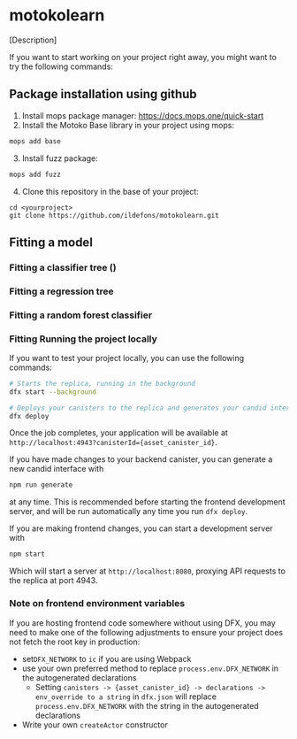 # motokolearn

[Description]

If you want to start working on your project right away, you might want to try the following commands:


## Package installation using github

1) Install mops package manager: https://docs.mops.one/quick-start
2) Install the Motoko Base library in your project using mops:
```bash
mops add base
```
3) Install fuzz package:
```bash
mops add fuzz
```
4) Clone this repository in the base of your project:
```
cd <yourproject>
git clone https://github.com/ildefons/motokolearn.git
``` 

## Fitting a model 

### Fitting a classifier tree ()

### Fitting a regression tree

### Fitting a random forest classifier

### Fitting Running the project locally

If you want to test your project locally, you can use the following commands:

```bash
# Starts the replica, running in the background
dfx start --background

# Deploys your canisters to the replica and generates your candid interface
dfx deploy
```

Once the job completes, your application will be available at `http://localhost:4943?canisterId={asset_canister_id}`.

If you have made changes to your backend canister, you can generate a new candid interface with

```bash
npm run generate
```

at any time. This is recommended before starting the frontend development server, and will be run automatically any time you run `dfx deploy`.

If you are making frontend changes, you can start a development server with

```bash
npm start
```

Which will start a server at `http://localhost:8080`, proxying API requests to the replica at port 4943.

### Note on frontend environment variables

If you are hosting frontend code somewhere without using DFX, you may need to make one of the following adjustments to ensure your project does not fetch the root key in production:

- set`DFX_NETWORK` to `ic` if you are using Webpack
- use your own preferred method to replace `process.env.DFX_NETWORK` in the autogenerated declarations
  - Setting `canisters -> {asset_canister_id} -> declarations -> env_override to a string` in `dfx.json` will replace `process.env.DFX_NETWORK` with the string in the autogenerated declarations
- Write your own `createActor` constructor
